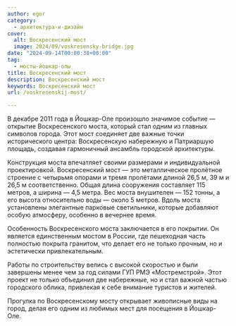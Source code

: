 ```yaml
---
author: egor
category:
  - архитектура-и-дизайн
cover:
  alt: Воскресенский мост
  image: 2024/09/voskresensky-bridge.jpg
date: "2024-09-14T00:00:38+00:00"
tag:
  - мосты-йошкар-олы
title: Воскресенский мост
description: Воскресенский мост
keywords: Воскресенский мост
url: /voskresenskij-most/

---
```

В декабре 2011 года в Йошкар-Оле произошло значимое событие — открытие Воскресенского моста, который стал одним из главных символов города. Этот мост соединяет две важные точки исторического центра: Воскресенскую набережную и Патриаршую площадь, создавая гармоничный ансамбль городской архитектуры.

Конструкция моста впечатляет своими размерами и индивидуальной проектировкой. Воскресенский мост — это металлическое пролётное строение с четырьмя опорами и тремя пролётами длиной 26,5 м, 39 м и 26,5 м соответственно. Общая длина сооружения составляет 115 метров, а ширина — 4,5 метра. Вес моста внушителен — 152 тонны, а его высота относительно воды — около 5 метров. Вдоль моста установлены элегантные парковые светильники, которые добавляют особую атмосферу, особенно в вечернее время.

Особенность Воскресенского моста заключается в его покрытии. Он является единственным мостом в России, где пешеходная часть полностью покрыта гранитом, что делает его не только прочным, но и эстетически привлекательным.

Работы по строительству велись с высокой скоростью и были завершены менее чем за год силами ГУП РМЭ «Мостремстрой». Этот проект не только объединил две набережные, но и стал важной частью городского облика, привлекая к себе внимание туристов и жителей.

Прогулка по Воскресенскому мосту открывает живописные виды на город, делая его одним из любимых мест для посещения в Йошкар-Оле.
